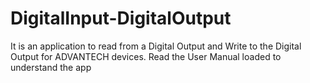 # DigitalInput-DigitalOutput
It is an application to read from a Digital Output and Write to the Digital Output for ADVANTECH devices. Read the User Manual loaded to understand the app
